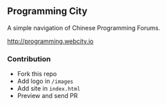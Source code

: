 
Programming City
----

A simple navigation of Chinese Programming Forums.

http://programming.webcity.io

### Contribution

* Fork this repo
* Add logo in `/images`
* Add site in `index.html`
* Preview and send PR

